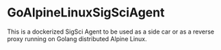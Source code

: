 # GoAlpineLinuxSigSciAgent
This is a dockerized SigSci Agent  to be used as a side car or as a reverse proxy running on Golang distributed Alpine Linux.
